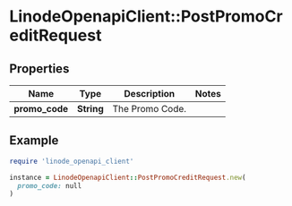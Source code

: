 # LinodeOpenapiClient::PostPromoCreditRequest

## Properties

| Name | Type | Description | Notes |
| ---- | ---- | ----------- | ----- |
| **promo_code** | **String** | The Promo Code. |  |

## Example

```ruby
require 'linode_openapi_client'

instance = LinodeOpenapiClient::PostPromoCreditRequest.new(
  promo_code: null
)
```

